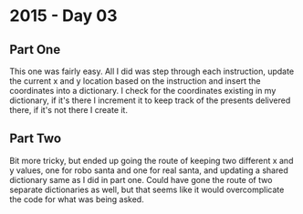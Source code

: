 # 2015 - Day 03

## Part One
This one was fairly easy. All I did was step through each instruction, update the current x and y location based on the instruction and insert the coordinates into a dictionary. I check for the coordinates existing in my dictionary, if it's there I increment it to keep track of the presents delivered there, if it's not there I create it.

## Part Two
Bit more tricky, but ended up going the route of keeping two different x and y values, one for robo santa and one for real santa, and updating a shared dictionary same as I did in part one. Could have gone the route of two separate dictionaries as well, but that seems like it would overcomplicate the code for what was being asked.